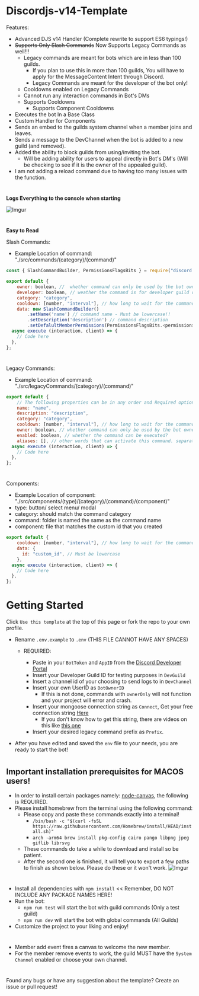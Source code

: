 # Discordjs-v14-Template

Features:

- Advanced DJS v14 Handler (Complete rewrite to support ES6 typings!)
- ~~Supports Only Slash Commands~~ Now Supports Legacy Commands as well!!!
  - Legacy commands are meant for bots which are in less than 100 guilds.
    - If you plan to use this in more than 100 guilds, You will have to apply for the MessageContent Intent through Discord.
    - Legacy Commands are meant for the developer of the bot only!
  - Cooldowns enabled on Legacy Commands
  - Cannot run any interaction commands in Bot's DMs
  - Supports Cooldowns
    - Supports Component Cooldowns
- Executes the bot In a Base Class
- Custom Handler for Components
- Sends an embed to the guilds system channel when a member joins and leaves.
- Sends a message to the DevChannel when the bot is added to a new guild (and removed).
- Added the ability to block guilds from using/inviting the bot.
  - Will be adding ability for users to appeal directly in Bot's DM's (Will be checking to see if it is the owner of the appealed guild).
- I am not adding a reload command due to having too many issues with the function.

#

**Logs Everything to the console when starting**

![Imgur](https://i.imgur.com/MXaA4Ww.png)

#

**Easy to Read**

Slash Commands:

- Example Location of command: "./src/commands/(category)/(command)"

```js
const { SlashCommandBuilder, PermissionsFlagsBits } = require("discord.js");

export default {
    owner: boolean, //  whether command can only be used by the bot owner?
    developer: boolean, // weather the command is for developer guild or global: true or false
    category: "category",
    cooldown: [number, "interval"], // how long to wait for the command to be used again. intervals: "sec", "min", "hr", "day", "month", "year"
    data: new SlashCommandBuilder()
        .setName('name') // command name - Must be lowercase!!
        .setDescription('description') // command description
        .setDefalultMemberPermissions(PermissionsFlagsBits.<permission>), // member permissions
  async execute (interaction, client) => {
    // Code here
  },
};
```

#

Legacy Commands:

- Example Location of command: "./src/legacyCommands/(category)/(command)"

```js
export default {
    // The following properties can be in any order and Required options are NAME and EXECUTE function.
    name: "name",
    description: "description",
    category: "category",
    cooldown: [number, "interval"], // how long to wait for the command to be used again. intervals: "sec", "min", "hr", "day", "month", "year"
    owner: boolean, // whether command can only be used by the bot owner?
    enabled: boolean, // whether the command can be executed?
    aliases: [], // other words that can activate this command. separate with commas: ["test", "te", "t"]
  async execute (interaction, client) => {
    // Code here
  },
};
```

#

Components:

- Example Location of component: "./src/components/(type)/(category)/(command)/(component)"
- type: button/ select menu/ modal
- category: should match the command category
- command: folder is named the same as the command name
- component: file that matches the custom id that you created

```js
export default {
    cooldown: [number, "interval"], // how long to wait for the command to be used again. intervals: "sec", "min", "hr", "day", "month", "year"
    data: {
      id: "custom_id", // Must be lowercase
    },
  async execute (interaction, client) => {
    // Code here
  },
};
```

# Getting Started

Click `Use this template` at the top of this page or fork the repo to your own profile.

- Rename `.env.example` to `.env` (THIS FILE CANNOT HAVE ANY SPACES)

  - REQUIRED:

    - Paste in your `BotToken` and `AppID` from the [Discord Developer Portal](https://discord.com/developers/applications)
    - Insert your Developer Guild ID for testing purposes in `DevGuild`
    - Insert a channel id of your choosing to send logs to in `DevChannel`
    - Insert your own UserID as `BotOwnerID`
      - If this is not done, commands with `ownerOnly` will not function and your project will error and crash.
    - Insert your mongoose connection string as `Connect`, Get your free connection string [Here](https://www.mongodb.com/)
      - If you don't know how to get this string, there are videos on this like [this one](https://tinyurl.com/mongo-setup)
    - Insert your desired legacy command prefix as `Prefix`.

- After you have edited and saved the `env` file to your needs, you are ready to start the bot!

#

## Important installation prerequisites for MACOS users!

- In order to install certain packages namely: [node-canvas](https://npmjs.com/package/canvas), the following is REQUIRED.
- Please install homebrew from the terminal using the following command:
  - Please copy and paste these commands exactly into a terminal!
    - `/bin/bash -c "$(curl -fsSL https://raw.githubusercontent.com/Homebrew/install/HEAD/install.sh)"`
    - `arch -arm64 brew install pkg-config cairo pango libpng jpeg giflib librsvg`
  - These commands do take a while to download and install so be patient.
  - After the second one is finished, it will tell you to export a few paths to finish as shown below. Please do these or it won't work. ![Imgur](https://i.imgur.com/lE3ThaC.png)

#

- Install all dependencies with `npm install` << Remember, DO NOT INCLUDE ANY PACKAGE NAMES HERE!
- Run the bot:
  - `npm run test` will start the bot with guild commands (Only a test guild)
  - `npm run dev` will start the bot with global commands (All Guilds)
- Customize the project to your liking and enjoy!

#

- Member add event fires a canvas to welcome the new member.
- For the member remove events to work, the guild MUST have the `System Channel` enabled or choose your own channel.

#

Found any bugs or have any suggestion about the template? Create an issue or pull request!
